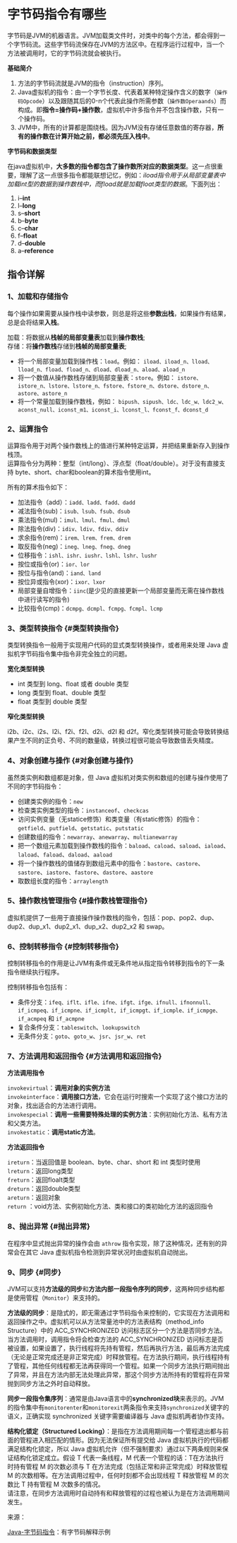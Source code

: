 # 字节码指令有哪些

字节码是JVM的机器语言。JVM加载类文件时，对类中的每个方法，都会得到一个字节码流。这些字节码流保存在JVM的方法区中。在程序运行过程中，当一个方法被调用时，它的字节码流就会被执行。

**基础简介**

1. 方法的字节码流就是JVM的指令（instruction）序列。
2. Java虚拟机的指令：由一个字节长度、代表着某种特定操作含义的数字（`操作码Opcode`）以及跟随其后的0-n个代表此操作所需参数（`操作数Operaands`）而构成。即**指令=操作码+操作数**，虚拟机中许多指令并不包含操作数，只有一个操作码。
3. JVM中，所有的计算都是围绕栈。因为JVM没有存储任意数值的寄存器，**所有的操作数在计算开始之前，都必须先压入栈中**。

**字节码和数据类型**

在java虚拟机中，**大多数的指令都包含了操作数所对应的数据类型**。这一点很重要，理解了这一点很多指令都能联想记忆，例如：_iload指令用于从局部变量表中加载int型的数据到操作数栈中，而fload就是加载float类型的数据_。下面列出：

1. i–**int**
2. l–**long**
3. s–**short**
4. b–**byte**
5. c–**char**
6. f–**float**
7. d–**double**
8. a–**reference**

## 指令详解

### 1、加载和存储指令

每个操作如果需要从操作栈中读参数，则总是将这些**参数出栈**，如果操作有结果，总是会将结果**入栈**。

加载：将数据从**栈帧的局部变量表**加载到**操作数栈**;  
存储：将**操作数栈**存储到**栈帧的局部变量表**;

* 将一个局部变量加载到操作栈：`load`。例如： `iload、iload_n、lload、lload_n、fload、fload_n、dload、dload_n、aload、aload_n`
* 将一个数值从操作数栈存储到局部变量表：`store`。例如： `istore、istore_n、lstore、lstore_n、fstore、fstore_n、dstore、dstore_n、astore、astore_n`
* 将一个常量加载到操作数栈，例如： `bipush、sipush、ldc、ldc_w、ldc2_w、aconst_null、iconst_m1、iconst_i、lconst_l、fconst_f、dconst_d`

### 2、运算指令

运算指令用于对两个操作数栈上的值进行某种特定运算，并把结果重新存入到操作栈顶。  
运算指令分为两种：整型（int/long）、浮点型（float/double）。对于没有直接支持 byte、short、char和boolean的算术指令使用int。

所有的算术指令如下：

* 加法指令（add）：`iadd、ladd、fadd、dadd`
* 减法指令\(sub\)：`isub、lsub、fsub、dsub`
* 乘法指令\(mul\)：`imul、lmul、fmul、dmul`
* 除法指令\(div\)：`idiv、ldiv、fdiv、ddiv`
* 求余指令\(rem\)：`irem、lrem、frem、drem`
* 取反指令\(neg\)：`ineg、lneg、fneg、dneg`
* 位移指令：`ishl、ishr、iushr、lshl、lshr、lushr`
* 按位或指令\(or\)：`ior、lor`
* 按位与指令\(and\)：`iand、land`
* 按位异或指令\(xor\)：`ixor、lxor`
* 局部变量自增指令：`iinc`\(是少见的直接更新一个局部变量而无需在操作数栈中进行读写的指令\)
* 比较指令\(cmp\)：`dcmpg、dcmpl、fcmpg、fcmpl、lcmp`

### 3、类型转换指令 {#类型转换指令}

类型转换指令一般用于实现用户代码的显式类型转换操作，或者用来处理 Java 虚拟机字节码指令集中指令非完全独立的问题。

**宽化类型转换**

* int 类型到 long、float 或者 double 类型
* long 类型到 float、double 类型
* float 类型到 double 类型

**窄化类型转换**

i2b、i2c、i2s、l2i、f2i、f2l、d2i、d2l 和 d2f。窄化类型转换可能会导致转换结果产生不同的正负号、不同的数量级，转换过程很可能会导致数值丢失精度。

### 4、对象创建与操作 {#对象创建与操作}

虽然类实例和数组都是对象，但 Java 虚拟机对类实例和数组的创建与操作使用了不同的字节码指令：

* 创建类实例的指令：`new`
* 检查类实例类型的指令：`instanceof`、`checkcas`
* 访问实例变量（无statice修饰）和类变量（有static修饰）的指令：`getfield`、`putfield`、`getstatic`、`putstatic`
* 创建数组的指令：`newarray`、`anewarray`、`multianewarray`
* 把一个数组元素加载到操作数栈的指令：`baload`、`caload`、`saload`、`iaload`、`laload`、`faload`、`daload`、`aaload`
* 将一个操作数栈的值储存到数组元素中的指令：`bastore`、`castore`、`sastore`、`iastore`、`fastore`、`dastore`、`aastore`
* 取数组长度的指令：`arraylength`

### 5、操作数栈管理指令 {#操作数栈管理指令}

虚拟机提供了一些用于直接操作操作数栈的指令，包括：pop、pop2、dup、dup2、dup\_x1、dup2\_x1、dup\_x2、dup2\_x2 和 swap。

### 6、控制转移指令 {#控制转移指令}

控制转移指令的作用是让JVM有条件或无条件地从指定指令转移到指令的下一条指令继续执行程序。

控制转移指令包括有：

* 条件分支：`ifeq、iflt、ifle、ifne、ifgt、ifge、ifnull、ifnonnull、if_icmpeq、if_icmpne、if_icmplt, if_icmpgt、if_icmple、if_icmpge、if_acmpeq` 和 `if_acmpne`
* 复合条件分支：`tableswitch`、`lookupswitch`
* 无条件分支：`goto`、`goto_w`、`jsr`、`jsr_w`、`ret`

### 7、方法调用和返回指令 {#方法调用和返回指令}

**方法调用指令**

`invokevirtual`：**调用对象的实例方法**  
`invokeinterface`：**调用接口方法**，它会在运行时搜索一个实现了这个接口方法的对象，找出适合的方法进行调用。  
`invokespecial`：**调用一些需要特殊处理的实例方法**：实例初始化方法、私有方法和父类方法。  
`invokestatic`：**调用static方法**。

**方法返回指令**

`ireturn`：当返回值是 boolean、byte、char、short 和 int 类型时使用  
`lreturn`：返回long类型  
`freturn`：返回floalt类型  
`dreturn`：返回double类型  
`areturn`：返回对象  
`return` ：void方法、实例初始化方法、类和接口的类初始化方法的返回指令

### 8、抛出异常 {#抛出异常}

在程序中显式抛出异常的操作会由 `athrow` 指令实现，除了这种情况，还有别的异常会在其它 Java 虚拟机指令检测到异常状况时由虚拟机自动抛出。

### 9、同步 {#同步}

JVM可以支持**方法级的同步**和**方法内部一段指令序列的同步**，这两种同步结构都是使用管程（`Monitor`）来支持的。

**方法级的同步**：是隐式的，即无需通过字节码指令来控制的，它实现在方法调用和返回操作之中。虚拟机可以从方法常量池中的方法表结构（method\_info Structure）中的 ACC\_SYNCHRONIZED 访问标志区分一个方法是否同步方法。当方法调用时，调用指令将会检查方法的 ACC\_SYNCHRONIZED 访问标志是否被设置，如果设置了，执行线程将先持有管程，然后再执行方法，最后再方法完成（无论是正常完成还是非正常完成）时释放管程。在方法执行期间，执行线程持有了管程，其他任何线程都无法再获得同一个管程。如果一个同步方法执行期间抛出了异常，并且在方法内部无法处理此异常，那这个同步方法所持有的管程将在异常抛到同步方法之外时自动释放。

**同步一段指令集序列**：通常是由Java语言中的**synchronized块**来表示的。JVM的指令集中有`monitorenter`和`monitorexit`两条指令来支持`synchronized`关键字的语义，正确实现 synchronized 关键字需要编译器与 Java 虚拟机两者协作支持。

**结构化锁定（Structured Locking）**：是指在方法调用期间每一个管程退出都与前面的管程进入相匹配的情形。因为无法保证所有提交给 Java 虚拟机执行的代码都满足结构化锁定，所以 Java 虚拟机允许（但不强制要求）通过以下两条规则来保证结构化锁定成立。假设 T 代表一条线程，M 代表一个管程的话：T在方法执行时持有管程 M 的次数必须与 T 在方法完成（包括正常和非正常完成）时释放管程 M 的次数相等。在方法调用过程中，任何时刻都不会出现线程 T 释放管程 M 的次数比 T 持有管程 M 次数多的情况。  
请注意，在同步方法调用时自动持有和释放管程的过程也被认为是在方法调用期间发生。



来源：

[Java-字节码指令](https://blog.xiaoxiaomo.com/2016/04/01/Java-%E5%AD%97%E8%8A%82%E7%A0%81%E6%8C%87%E4%BB%A4/)：有字节码解释示例



